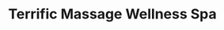 ---
title: "Terrific Massage Wellness Spa"
url: /new-braunfels/terrific-massage-wellness-spa/
shop: Kosmetik
---